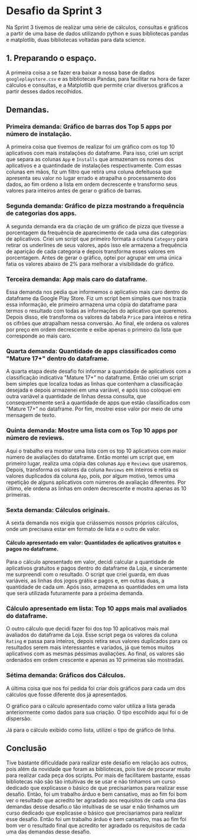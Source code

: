 # Desafio da Sprint 3
Na Sprint 3 tivemos de realizar uma série de cálculos, consultas e gráficos a partir de uma base de dados utilizando python e suas bibliotecas pandas e matplotlib, duas bibliotecas voltadas para data science.

## 1. Preparando o espaço.
A primeira coisa a se fazer era baixar a nossa base de dados ```googleplaystore.csv``` e as bibliotecas Pandas, para facilitar na hora de fazer cálculos e consultas, e a Matplotlib que permite criar diversos gráficos a partir desses dados recolhidos.

## Demandas.

### Primeira demanda: Gráfico de barras dos Top 5 apps por número de instalação.
A primeira coisa que tivemos de realizar foi um gráfico com os top 10 aplicativos com mais instalações do dataframe.
Para isso, criei um script que separa as colunas ```App``` e ```Installs``` que armazenam os nomes dos aplicativos e a quantindade de instalações respectivamente. Com essas colunas em mãos, fiz um filtro que retira uma coluna defeituosa que apresenta seu valor no lugar errado e atrapalha o processamento dos dados, ao fim ordeno a lista em ordem decrescente e transformo seus valores para inteiros antes de gerar o gráfico de barras.

### Segunda demanda: Gráfico de pizza mostrando a frequência de categorias dos apps.
A segunda demanda era da criação de um gráfico de pizza que tivesse a porcentagem da frequência de aparecimento de cada uma das categorias de aplicativos.
Criei um script que primeiro formata a coluna ```Category``` para retirar os underlines de seus valores, após isso ele armazena a frequência de aparição de cada categoria e depois transforma esses valores em porcentagem. Antes de gerar o gráfico, optei por agrupar em uma única fatia os valores abaixo de 2% para melhorar a visibilidade do gráfico.

### Terceira demanda: App mais caro do dataframe.
Essa demanda nos pedia que informemos o aplicativo mais caro dentro do dataframe da Google Play Store.
Fiz um script bem simples que nos trazia essa informação, ele primeiro armazena uma cópia do dataframe para termos o resultado com todas as informações do aplicativo que queremos. Depois disso, ele transforma os valores da tabela ```Price``` para inteiros e retira os cifrões que atrapalham nessa conversão. Ao final, ele ordena os valores por preço em ordem decrescente e exibe apenas o primeiro da lista que corresponde ao mais caro.

### Quarta demanda: Quantidade de apps classificados como "Mature 17+" dentro do dataframe.
A quarta etapa deste desafio foi informar a quantidade de aplicativos com a classificação indicativa "Mature 17+" no dataframe.
Então criei um script bem simples que localiza todas as linhas que contenham a classificação desejada e depois armazenei em uma variável, e após isso coloquei em outra variável a quantidade de linhas dessa consulta, que consequentemente será a quantidade de apps que estão classificados com "Mature 17+" no dataframe. Por fim, mostrei esse valor por meio de uma mensagem de texto.

### Quinta demanda: Mostre uma lista com os Top 10 apps por número de reviews.
Aqui o trabalho era mostrar uma lista com os top 10 aplicativos com maior número de avaliações do dataframe.
Então montei um script que, em primeiro lugar, realiza uma cópia das colunas ```App``` e ```Reviews``` que usaremos. Depois, transforma os valores da coluna ```Reviews``` em inteiros e retira os valores duplicados da coluna ```App```, pois, por algum motivo, temos uma repetição de alguns aplicativos com números de avaliação diferentes. Por último, ele ordena as linhas em ordem decrescente e mostra apenas as 10 primeiras.

### Sexta demanda: Cálculos originais.
A sexta demanda nos exigia que criássemos nossos próprios cálculos, onde um precisava estar em formato de lista e o outro de valor.

#### Cálculo apresentado em valor: Quantidades de aplicativos gratuitos e pagos no dataframe.
Para o cálculo apresentado em valor, decidi calcular a quantidade de aplicativos gratuitos e pagos dentro do dataframe da Loja, e sinceramente me surpreendi com o resultado.
O script que criei guarda, em duas variáveis, as linhas dos jogos grátis e pagos e, em outras duas, a quantidade de cada um. Após isso, armazena as quantidades em uma lista que será utilizada futuramente para a próxima demanda.

### Cálculo apresentado em lista: Top 10 apps mais mal avaliados do dataframe.
O outro cálculo que decidi fazer foi dos top 10 aplicativos mais mal avaliados do dataframe da Loja.
Esse script pega os valores da coluna ```Rating``` e passa para inteiros, depois retira seus valores duplicados para os resultados serem mais interessantes e variados, já que temos muitos aplicativos com as mesmas péssimas avaliações. Ao final, os valores são ordenados em ordem crescente e apenas as 10 primeiras são mostradas.

### Sétima demanda: Gráficos dos Cálculos.
A última coisa que nos foi pedida foi criar dois gráficos para cada um dos cálculos que fosse diferente dos já apresentados.

O gráfico para o cálculo apresentado como valor utiliza a lista gerada anteriormente como dados para sua criação. O tipo escolhido aqui foi o de dispersão.

Já para o cálculo exibido como lista, utilizei o tipo de gráfico de linha.

## Conclusão
Tive bastante dificuldade para realizar este desafio em relação aos outros, pois além da novidade que foram as bibliotecas, pois tive de procurar muito para realizar cada peça dos scripts. Por mais de facilitarem bastante, essas bibliotecas não são tão intuitivas de se usar e não tínhamos um curso dedicado que explicasse o básico de que precisaríamos para realizar esse desafio. Então, foi um trabalho árduo e bem cansativo, mas ao fim foi bom ver o resultado que acredito ter agradado aos requisitos de cada uma das demandas desse desafio.o tão intuítivas de se usar e não tinhamos um curso dedicado que explicasse o básico que precisariamos para realizar esse desafio. Então foi um trabalho árduo e bem cansativo, mas ao fim foi bom ver o resultado final que acredito ter agradado os requisitos de cada uma das demandas desse desafio.
